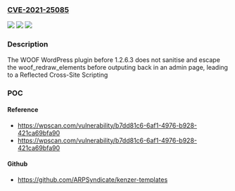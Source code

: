 ### [CVE-2021-25085](https://cve.mitre.org/cgi-bin/cvename.cgi?name=CVE-2021-25085)
![](https://img.shields.io/static/v1?label=Product&message=WOOF%20%E2%80%93%20Products%20Filter%20for%20WooCommerce&color=blue)
![](https://img.shields.io/static/v1?label=Version&message=1.2.6.3%3C%201.2.6.3%20&color=brighgreen)
![](https://img.shields.io/static/v1?label=Vulnerability&message=CWE-79%20Cross-site%20Scripting%20(XSS)&color=brighgreen)

### Description

The WOOF WordPress plugin before 1.2.6.3 does not sanitise and escape the woof_redraw_elements before outputing back in an admin page, leading to a Reflected Cross-Site Scripting

### POC

#### Reference
- https://wpscan.com/vulnerability/b7dd81c6-6af1-4976-b928-421ca69bfa90
- https://wpscan.com/vulnerability/b7dd81c6-6af1-4976-b928-421ca69bfa90

#### Github
- https://github.com/ARPSyndicate/kenzer-templates

